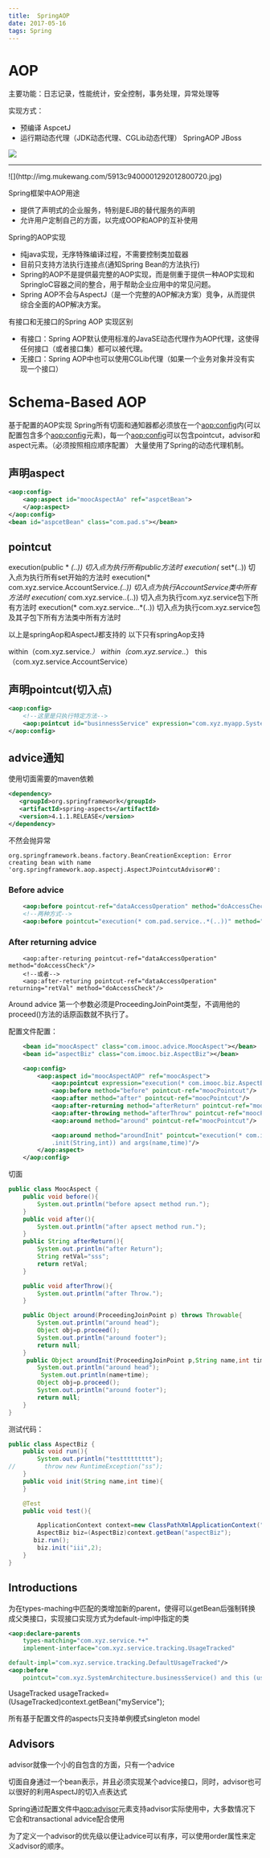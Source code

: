 ```yaml
---
title:  SpringAOP
date: 2017-05-16 
tags: Spring
---
```

# AOP

主要功能：日志记录，性能统计，安全控制，事务处理，异常处理等

实现方式：
- 预编译 AspcetJ
- 运行期动态代理（JDK动态代理、CGLib动态代理）
	SpringAOP JBoss
    
 ![](http://img.mukewang.com/590fbedf0001f41c12800720.jpg)
 <hr/>
 ![](http://img.mukewang.com/5913c9400001292012800720.jpg)
 
 Spring框架中AOP用途
 - 提供了声明式的企业服务，特别是EJB的替代服务的声明
 - 允许用户定制自己的方面，以完成OOP和AOP的互补使用

Spring的AOP实现
- 纯java实现，无序特殊编译过程，不需要控制类加载器
- 目前只支持方法执行连接点(通知Spring Bean的方法执行)
- Spring的AOP不是提供最完整的AOP实现，而是侧重于提供一种AOP实现和SpringIoC容器之间的整合，用于帮助企业应用中的常见问题。
- Spring AOP不会与AspectJ（是一个完整的AOP解决方案）竞争，从而提供综合全面的AOP解决方案。

有接口和无接口的Spring AOP 实现区别
- 有接口：Spring AOP默认使用标准的JavaSE动态代理作为AOP代理，这使得任何接口（或者接口集）都可以被代理。
- 无接口：Spring AOP中也可以使用CGLib代理（如果一个业务对象并没有实现一个接口）



# Schema-Based AOP
基于配置的AOP实现
Spring所有切面和通知器都必须放在一个<aop:config>内(可以配置包含多个<aop:config>元素)，每一个<aop:config>可以包含pointcut，advisor和aspect元素。（必须按照相应顺序配置）
大量使用了Spring的动态代理机制。

## 声明aspect

```xml
<aop:config>
	<aop:aspect id="moocAspectAo" ref="aspcetBean">
    </aop:aspect>
</aop:config>
<bean id="aspcetBean" class="com.pad.s"></bean>
```

## pointcut

execution(public * *(..)) 切入点为执行所有public方法时
execution(* set*(..)) 切入点为执行所有set开始的方法时
execution(* com.xyz.service.AccountService.*(..)) 切入点为执行AccountService类中所有方法时
execution(* com.xyz.service..(..)) 切入点为执行com.xyz.service包下所有方法时
execution(* com.xyz.service...*(..)) 切入点为执行com.xyz.service包及其子包下所有方法类中所有方法时

以上是springAop和AspectJ都支持的 以下只有springAop支持

within（com.xyz.service.*）
within（com.xyz.service..*）
this（com.xyz.service.AccountService）
## 声明pointcut(切入点)
```xml
<aop:config>
	<!--这里是只执行特定方法-->
	<aop:pointcut id="businnessService" expression="com.xyz.myapp.SystemArchitecture.businessService()"/>
</aop:config>
```

## advice通知
使用切面需要的maven依赖
```xml
<dependency>
   <groupId>org.springframework</groupId>
   <artifactId>spring-aspects</artifactId>
   <version>4.1.1.RELEASE</version>
</dependency>
```
不然会抛异常
```
org.springframework.beans.factory.BeanCreationException: Error creating bean with name 'org.springframework.aop.aspectj.AspectJPointcutAdvisor#0':
```
### Before advice
```xml
	<aop:before pointcut-ref="dataAccessOperation" method="doAccessCheck"/>
    <!--两种方式-->
    <aop:before pointcut="execution(* com.pad.service..*(..))" method="doAccessCheck"/>
```
### After returning advice
```
	<aop:after-returing pointcut-ref="dataAccessOperation" method="doAccessCheck"/>
    <!--或者-->
    <aop:after-returing pointcut-ref="dataAccessOperation" returning="retVal" method="doAccessCheck"/>	
```

Around advice 第一个参数必须是ProceedingJoinPoint类型，不调用他的proceed()方法的话原函数就不执行了。

配置文件配置：
```xml
	<bean id="moocAspect" class="com.imooc.advice.MoocAspect"></bean>
	<bean id="aspectBiz" class="com.imooc.biz.AspectBiz"></bean>

    <aop:config>
		<aop:aspect id="moocAspectAOP" ref="moocAspect">
			<aop:pointcut expression="execution(* com.imooc.biz.AspectBiz.run())" id="moocPointcut"/>
			<aop:before method="before" pointcut-ref="moocPointcut"/>
			<aop:after method="after" pointcut-ref="moocPointcut"/>
			<aop:after-returning method="afterReturn" pointcut-ref="moocPointcut"/>
			<aop:after-throwing method="afterThrow" pointcut-ref="moocPointcut"/>
			<aop:around method="around" pointcut-ref="moocPointcut"/>

			<aop:around method="aroundInit" pointcut="execution(* com.imooc.biz.AspectBiz
			.init(String,int)) and args(name,time)"/>
		</aop:aspect>
    </aop:config>
```
切面
```java
public class MoocAspect {
    public void before(){
        System.out.println("before apsect method run.");
    }
    public void after(){
        System.out.println("after apsect method run.");
    }
    public String afterReturn(){
        System.out.println("after Return");
        String retVal="sss";
        return retVal;
    }

    public void afterThrow(){
        System.out.println("after Throw.");
    }

    public Object around(ProceedingJoinPoint p) throws Throwable{
        System.out.println("around head");
        Object obj=p.proceed();
        System.out.println("around footer");
        return null;
    }
     public Object aroundInit(ProceedingJoinPoint p,String name,int time) throws Throwable{
        System.out.println("around head");
         System.out.println(name+time);
        Object obj=p.proceed();
        System.out.println("around footer");
        return null;
    }
}
```
测试代码：
```java
public class AspectBiz {
    public void run(){
        System.out.println("testtttttttt");
//        throw new RuntimeException("ss");
    }
    public void init(String name,int time){
    }

    @Test
    public void test(){

        ApplicationContext context=new ClassPathXmlApplicationContext("applicationContext.xml");
        AspectBiz biz=(AspectBiz)context.getBean("aspectBiz");
       biz.run();
        biz.init("iii",2);
    }
}
```

## Introductions
为在types-maching中匹配的类增加新的parent，使得可以getBean后强制转换成父类接口，实现接口实现方式为default-impl中指定的类
```xml
<aop:declare-parents
	types-matching="com.xyz.service.*+"
    implement-interface="com.xyz.service.tracking.UsageTracked" 

default-impl="com.xyz.service.tracking.DefaultUsageTracked"/>
<aop:before
	pointcut="com.xyz.SystemArchitecture.businessService() and this (usageTracked)" method="recordUsage"/>
```

UsageTracked usageTracked=(UsageTracked)context.getBean("myService");

所有基于配置文件的aspects只支持单例模式singleton model

## Advisors
advisor就像一个小的自包含的方面，只有一个advice

切面自身通过一个bean表示，并且必须实现某个advice接口，同时，advisor也可以很好的利用AspectJ的切入点表达式

Spring通过配置文件中<aop:advisor>元素支持advisor实际使用中，大多数情况下它会和transactional advice配合使用

为了定义一个advisor的优先级以便让advice可以有序，可以使用order属性来定义advisor的顺序。

















